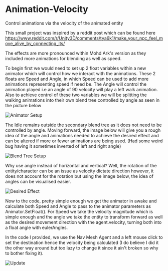# Animation-Velocity
Control animations via the velocity of the animated entity

This small project was inspired by a reddit post which can be found here
https://www.reddit.com/r/Unity3D/comments/tya6k1/make_your_npc_feel_move_alive_by_connecting_its/

The effects are more pronounced within Mohd Ark's version as they included more animations for blending as well as speed.

To begin first we would need to set up 2 float variables within a new animator which will control how we interact with the animations. These 2 floats are Speed and Angle, in which Speed can be used to add more animations representing speed if need be. The Angle will control the animation played i.e an angle of 90 velocity will play a left walk animation. Also to achieve control of these two variables we will be splitting the walking animations into their own blend tree controlled by angle as seen in the picture below

![Animator Setup](https://user-images.githubusercontent.com/94978222/166681163-7c263213-e72b-45ec-9d62-71fdaa0e9f68.png)

The Idle remains outside the secondary blend tree as it does not need to be controlled by angle. Moving forward, the image below will give you a rough idea of the angle and animations needed to achieve the desired effect and can be altered if more or fewer animations are being used. (Had some weird bug having it sometimes inverted of left and right angle)

![Blend Tree Setup](https://user-images.githubusercontent.com/94978222/166681112-a55d72c8-de19-4e5e-9c40-3e9c0c9c0659.png)

Why use angle instead of horizontal and vertical? Well, the rotation of the entity/character can be an issue as velocity dictate direction however, it does not account for the rotation but using the image below, the idea of angles can be visualised easier.

![Desired Effect](https://user-images.githubusercontent.com/94978222/166681171-355c0503-a424-4f86-9c7c-8f1926222f69.png)

Now to the code, pretty simple enough we get the animator in awake and calculate both Speed and Angle to pass to the animator parameters as Animator.SetFloat(). For Speed we take the velocity magnitude which is simple enough and the angle we take the entity to transform forward as well as the desired movement direction with the agent.velocity, turning both into a float angle with eulerAngles. 

In the code I provided, we use the Nav Mesh Agent and a left mouse click to set the destination hence the velocity being calculated (I do believe I did it the other way around but too lazy to change it since it ain't broken so why to bother fixing it).

![Update](https://user-images.githubusercontent.com/94978222/166681179-b98fa5dd-7693-497c-82f9-aa1106abe082.png)
